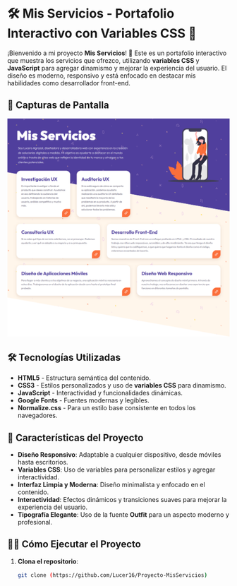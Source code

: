 # 🛠️ Mis Servicios - Portafolio Interactivo con Variables CSS 🚀

¡Bienvenido a mi proyecto **Mis Servicios**! 🌟 Este es un portafolio interactivo que muestra los servicios que ofrezco, utilizando **variables CSS** y **JavaScript** para agregar dinamismo y mejorar la experiencia del usuario. El diseño es moderno, responsivo y está enfocado en destacar mis habilidades como desarrollador front-end.

## 🎨 Capturas de Pantalla

![Captura de Pantalla 1](Mis-servicios.png)

## 🛠️ Tecnologías Utilizadas

- **HTML5** - Estructura semántica del contenido.
- **CSS3** - Estilos personalizados y uso de **variables CSS** para dinamismo.
- **JavaScript** - Interactividad y funcionalidades dinámicas.
- **Google Fonts** - Fuentes modernas y legibles.
- **Normalize.css** - Para un estilo base consistente en todos los navegadores.

## 🚀 Características del Proyecto

- **Diseño Responsivo**: Adaptable a cualquier dispositivo, desde móviles hasta escritorios.
- **Variables CSS**: Uso de variables para personalizar estilos y agregar interactividad.
- **Interfaz Limpia y Moderna**: Diseño minimalista y enfocado en el contenido.
- **Interactividad**: Efectos dinámicos y transiciones suaves para mejorar la experiencia del usuario.
- **Tipografía Elegante**: Uso de la fuente **Outfit** para un aspecto moderno y profesional.

## 🧑‍💻 Cómo Ejecutar el Proyecto

1. **Clona el repositorio**:
   ```bash
   git clone (https://github.com/Lucer16/Proyecto-MisServicios)
